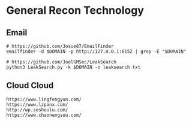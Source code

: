 # General Recon Technology

## Email

```
# https://github.com/Josue87/EmailFinder
emailfinder -d $DOMAIN -p http://127.0.0.1:6152 | grep -E "$DOMAIN"

# https://github.com/JoelGMSec/LeakSearch
python3 LeakSearch.py -k $DOMAIN -o leaksearch.txt
```

## Cloud Cloud

```
https://www.lingfengyun.com/
https://www.lzpanx.com/
http://wp.soshoulu.com/
https://www.chaonengsou.com/
```
